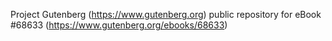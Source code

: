 Project Gutenberg (https://www.gutenberg.org) public repository for
eBook #68633 (https://www.gutenberg.org/ebooks/68633)
